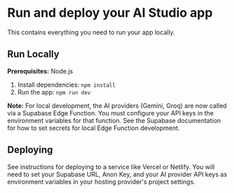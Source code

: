 # Run and deploy your AI Studio app

This contains everything you need to run your app locally.

## Run Locally

**Prerequisites:** Node.js

1.  Install dependencies:
    `npm install`
2.  Run the app:
    `npm run dev`

**Note:** For local development, the AI providers (Gemini, Groq) are now called via a Supabase Edge Function. You must configure your API keys in the environment variables for that function. See the Supabase documentation for how to set secrets for local Edge Function development.

## Deploying

See instructions for deploying to a service like Vercel or Netlify. You will need to set your Supabase URL, Anon Key, and your AI provider API keys as environment variables in your hosting provider's project settings.

